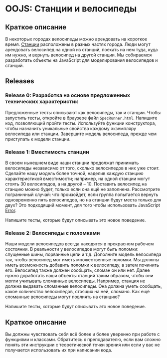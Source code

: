 # OOJS:  Станции и велосипеды

## Краткое описание
В некоторых городах велосипеды можно арендовать на короткое время. [Станции](https://www.google.com/search?q=bike+rental+stations&espv=2&biw=1366&bih=647&tbm=isch&tbo=u&source=univ&sa=X&ved=0ahUKEwjhuaOwsf3LAhUFOiYKHQOZCkwQsAQIGw) расположены в разных частях города. Люди могут арендовать велосипед на одной из станций, поехать на нем туда, куда им нужно, и вернуть велосипед на другой станции. Мы собираемся разработать объекты на JavaScript для моделирования велосипедов и станций.


## Releases
### Release 0:  Разработка на основе предложенных технических характеристик
Предложенные тесты описывают как велосипеды, так и станции. Чтобы запустить тесты, откройте в браузере файл `SpecRunner.html`.  Напишите код, позволяющий пройти тесты. Используйте функции конструктора, чтобы назначить уникальные свойства каждому экземпляру велосипеда или станции. 
Завершите модель велосипеда, прежде чем приступать к модели станции.


### Release 1:  Вместимость станции
В своем нынешнем виде наши станции продолжат принимать велосипеды независимо от того, сколько велосипедов в них уже стоит. Сделайте нашу модель более точной, наделив каждую станцию характеристикой вместимости; например, на одной станции могут стоять 30 велосипедов, а на другой – 10. Поставить велосипед на станцию можно будет, только если она ещё не заполнена. Рассмотрите пограничный случай: что произойдет, если группа попытается вернуть одновременно пять велосипедов, но на станции будут места только для двух?  Это подходящий момент,  для того чтобы использовать JavaScript [Error](https://developer.mozilla.org/en-US/docs/Web/JavaScript/Reference/Global_Objects/Error).

Напишите тесты, которые будут описывать это новое поведение.


### Release 2:  Велосипеды с поломками
Наши модели велосипедов всегда находятся в прекрасном рабочем состоянии. В реальности у велосипедов могут быть поломки: спущенные шины, порванные цепи и т.д. Дополните модель велосипеда так, чтобы велосипед мог иметь множественные поломки. Мы должны иметь возможность добавить поломки к велосипеду, а затем починить его. Велосипед также должен сообщать, сломан он или нет.
Далее нужно доработать наши объекты станций таким образом, чтобы они могли учитывать сломанные велосипеды. Например, станция не должна выдавать сломанные велосипеды. Она должна уметь сообщать, какое количество велосипедов, стоящих на ней, сломано. Как ещё сломанные велосипеды могут повлиять на станцию?

Напишите тесты, которые будут описывать это новое поведение.


## Краткое описание
Вы должны чувствовать себя всё более и более уверенно при работе с функциями и классами. Обратитесь к преподавателю, если вам сложно понять эти инструкции с теоретической точки зрения или если у вас не получается использовать их при написании кода.

[изображение станции]: https://www.google.com/search?q=bike+rental+stations&espv=2&biw=1366&bih=647&tbm=isch&tbo=u&source=univ&sa=X&ved=0ahUKEwjhuaOwsf3LAhUFOiYKHQOZCkwQsAQIGw
[Error]: https://developer.mozilla.org/en-US/docs/Web/JavaScript/Reference/Global_Objects/Error

